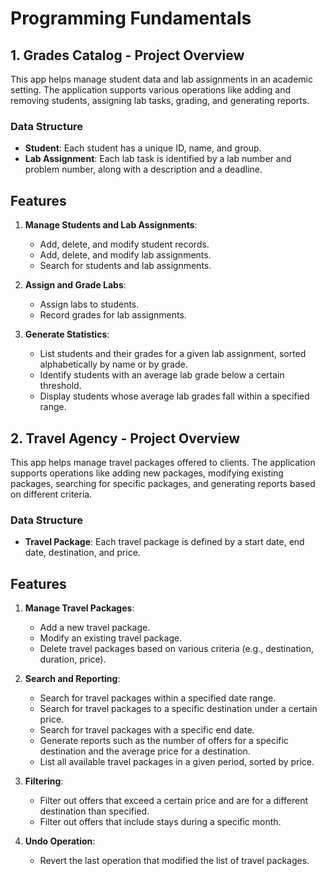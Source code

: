 # Programming Fundamentals

## 1. Grades Catalog - Project Overview

This app helps manage student data and lab assignments in an academic setting. The application supports various operations like adding and removing students, assigning lab tasks, grading, and generating reports.

### Data Structure
- **Student**: Each student has a unique ID, name, and group.
- **Lab Assignment**: Each lab task is identified by a lab number and problem number, along with a description and a deadline.

## Features

1. **Manage Students and Lab Assignments**:
   - Add, delete, and modify student records.
   - Add, delete, and modify lab assignments.
   - Search for students and lab assignments.

2. **Assign and Grade Labs**:
   - Assign labs to students.
   - Record grades for lab assignments.

3. **Generate Statistics**:
   - List students and their grades for a given lab assignment, sorted alphabetically by name or by grade.
   - Identify students with an average lab grade below a certain threshold.
   - Display students whose average lab grades fall within a specified range.



## 2. Travel Agency - Project Overview

This app helps manage travel packages offered to clients. The application supports operations like adding new packages, modifying existing packages, searching for specific packages, and generating reports based on different criteria.

### Data Structure
- **Travel Package**: Each travel package is defined by a start date, end date, destination, and price.

## Features

1. **Manage Travel Packages**:
   - Add a new travel package.
   - Modify an existing travel package.
   - Delete travel packages based on various criteria (e.g., destination, duration, price).

2. **Search and Reporting**:
   - Search for travel packages within a specified date range.
   - Search for travel packages to a specific destination under a certain price.
   - Search for travel packages with a specific end date.
   - Generate reports such as the number of offers for a specific destination and the average price for a destination.
   - List all available travel packages in a given period, sorted by price.

3. **Filtering**:
   - Filter out offers that exceed a certain price and are for a different destination than specified.
   - Filter out offers that include stays during a specific month.

4. **Undo Operation**:
   - Revert the last operation that modified the list of travel packages.


